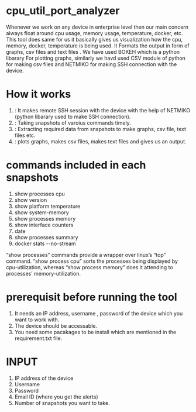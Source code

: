 # cpu_util_port_analyzer

Whenever we work on any device in enterprise level then our main concern always float around cpu usage, memory usage, temperature, docker, etc. This tool does same for us it basically gives us visualization how the cpu, memory, docker, temperature is being used. It Formats the output in form of graphs, csv files and text files . We have used BOKEH which is a python libarary For plotting graphs, similarly we havd used CSV module of python for making csv files and NETMIKO for making SSH connection with the device.

# How it works

1. : It makes remote SSH session with the device with the help of NETMIKO (python libarary used to make SSH connection).
2. : Taking snapshots of varoius commands timely.
3. : Extracting required data from snapshots to make graphs, csv file, text files etc.
4. : plots graphs, makes csv files, makes text files and gives us an output.

# commands included in each snapshots

1. show processes cpu
2. show version
3. show platform temperature
4. show system-memory
5. show processes memory
6. show interface counters
7. date
8. show processes summary
9. docker stats  --no-stream

“show processes” commands provide a wrapper over linux’s “top” command. “show process cpu” sorts the processes being displayed by cpu-utilization, whereas “show process memory” does it attending to processes’ memory-utilization.

# prerequisit before running the tool

1. It needs an IP address, username , password of the device which you want to work with.
2. The device should be accessable.
3. You need some pacakages to be install which are mentioned in the requirement.txt file.

# INPUT

1. IP address of the device
2. Username
3. Password
4. Email ID (where you get the alerts)
5. Number of snapshots you want to take.








